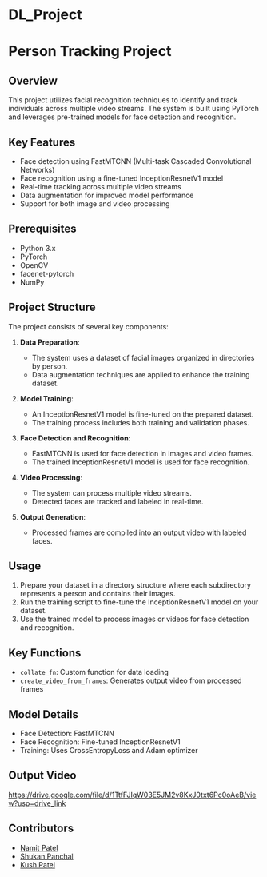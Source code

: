 # DL_Project
# Person Tracking Project

## Overview
This project utilizes facial recognition techniques to identify and track individuals across multiple video streams. The system is built using PyTorch and leverages pre-trained models for face detection and recognition.

## Key Features
- Face detection using FastMTCNN (Multi-task Cascaded Convolutional Networks)
- Face recognition using a fine-tuned InceptionResnetV1 model
- Real-time tracking across multiple video streams
- Data augmentation for improved model performance
- Support for both image and video processing

## Prerequisites
- Python 3.x
- PyTorch
- OpenCV
- facenet-pytorch
- NumPy

## Project Structure
The project consists of several key components:

1. **Data Preparation**: 
   - The system uses a dataset of facial images organized in directories by person.
   - Data augmentation techniques are applied to enhance the training dataset.

2. **Model Training**:
   - An InceptionResnetV1 model is fine-tuned on the prepared dataset.
   - The training process includes both training and validation phases.

3. **Face Detection and Recognition**:
   - FastMTCNN is used for face detection in images and video frames.
   - The trained InceptionResnetV1 model is used for face recognition.

4. **Video Processing**:
   - The system can process multiple video streams.
   - Detected faces are tracked and labeled in real-time.

5. **Output Generation**:
   - Processed frames are compiled into an output video with labeled faces.

## Usage
1. Prepare your dataset in a directory structure where each subdirectory represents a person and contains their images.
2. Run the training script to fine-tune the InceptionResnetV1 model on your dataset.
3. Use the trained model to process images or videos for face detection and recognition.

## Key Functions
- `collate_fn`: Custom function for data loading
- `create_video_from_frames`: Generates output video from processed frames

## Model Details
- Face Detection: FastMTCNN
- Face Recognition: Fine-tuned InceptionResnetV1
- Training: Uses CrossEntropyLoss and Adam optimizer

## Output Video
https://drive.google.com/file/d/1TtfFJIqW03E5JM2v8KxJ0txt6Pc0oAeB/view?usp=drive_link

## Contributors
- [Namit Patel](https://github.com/Namit2003)
- [Shukan Panchal](https://github.com/shukannnn)
- [Kush Patel](https://github.com/Kush2806)
